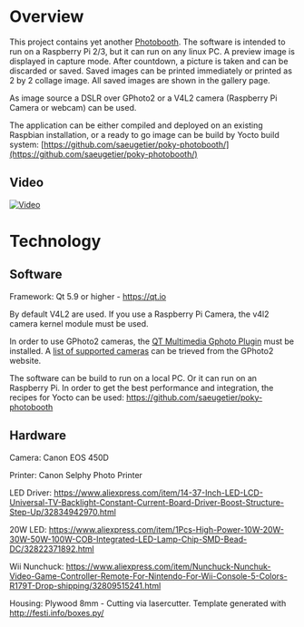 # Overview

This project contains yet another [Photobooth](https://github.com/saeugetier/photobooth). The software is intended to run on a Raspberry Pi 2/3, but it can run on any linux PC. A preview image is displayed in capture mode. After countdown, a picture is taken and can be discarded or saved. Saved images can be printed immediately or printed as 2 by 2 collage image. All saved images are shown in the gallery page.

As image source a DSLR over GPhoto2 or a V4L2 camera (Raspberry Pi Camera or webcam) can be used.

The application can be either compiled and deployed on an existing Raspbian installation, or a ready to go image can be build by Yocto build system: [https://github.com/saeugetier/poky-photobooth/](https://github.com/saeugetier/poky-photobooth/)

## Video

[![Video](https://img.youtube.com/vi/Z9pVK-X5Wz4/0.jpg)](https://youtu.be/Z9pVK-X5Wz4)

# Technology
## Software
Framework: Qt 5.9 or higher - https://qt.io

By default V4L2 are used. If you use a Raspberry Pi Camera, the v4l2 camera kernel module must be used.

In order to use GPhoto2 cameras, the [QT Multimedia Gphoto Plugin](https://github.com/saeugetier/qtmultimedia-gphoto) must be installed. A [list of supported cameras](http://www.gphoto.org/proj/libgphoto2/support.php) can be trieved from the GPhoto2 website.

The software can be build to run on a local PC. Or it can run on an Raspberry Pi. In order to get the best performance and integration, the recipes for Yocto can be used: https://github.com/saeugetier/poky-photobooth

## Hardware
Camera: Canon EOS 450D

Printer: Canon Selphy Photo Printer

LED Driver: https://www.aliexpress.com/item/14-37-Inch-LED-LCD-Universal-TV-Backlight-Constant-Current-Board-Driver-Boost-Structure-Step-Up/32834942970.html

20W LED: https://www.aliexpress.com/item/1Pcs-High-Power-10W-20W-30W-50W-100W-COB-Integrated-LED-Lamp-Chip-SMD-Bead-DC/32822371892.html

Wii Nunchuck: https://www.aliexpress.com/item/Nunchuck-Nunchuk-Video-Game-Controller-Remote-For-Nintendo-For-Wii-Console-5-Colors-R179T-Drop-shipping/32809515241.html

Housing: Plywood 8mm - Cutting via lasercutter. Template generated with http://festi.info/boxes.py/

